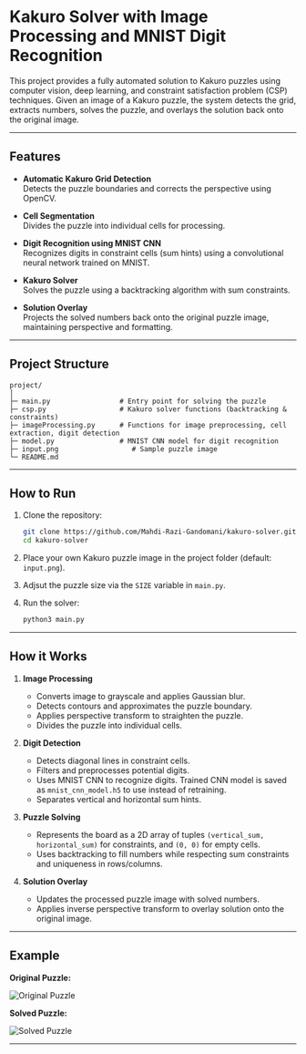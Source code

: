 # Kakuro Solver with Image Processing and MNIST Digit Recognition

This project provides a fully automated solution to Kakuro puzzles using computer vision, deep learning, and constraint satisfaction problem (CSP) techniques. Given an image of a Kakuro puzzle, the system detects the grid, extracts numbers, solves the puzzle, and overlays the solution back onto the original image.

---

## Features

- **Automatic Kakuro Grid Detection**  
  Detects the puzzle boundaries and corrects the perspective using OpenCV.

- **Cell Segmentation**  
  Divides the puzzle into individual cells for processing.

- **Digit Recognition using MNIST CNN**  
  Recognizes digits in constraint cells (sum hints) using a convolutional neural network trained on MNIST.

- **Kakuro Solver**  
  Solves the puzzle using a backtracking algorithm with sum constraints.

- **Solution Overlay**  
  Projects the solved numbers back onto the original puzzle image, maintaining perspective and formatting.

---

## Project Structure

```
project/
│
├─ main.py                 # Entry point for solving the puzzle
├─ csp.py                  # Kakuro solver functions (backtracking & constraints)
├─ imageProcessing.py      # Functions for image preprocessing, cell extraction, digit detection
├─ model.py                # MNIST CNN model for digit recognition
├─ input.png                  # Sample puzzle image
└─ README.md
```

---

## How to Run

1. Clone the repository:
   ```bash
   git clone https://github.com/Mahdi-Razi-Gandomani/kakuro-solver.git
   cd kakuro-solver
2. Place your own Kakuro puzzle image in the project folder (default: `input.png`).

3. Adjsut the puzzle size via the `SIZE` variable in `main.py`.

4. Run the solver:
   ```bash
   python3 main.py

---

## How it Works

1. **Image Processing**
   - Converts image to grayscale and applies Gaussian blur.
   - Detects contours and approximates the puzzle boundary.
   - Applies perspective transform to straighten the puzzle.
   - Divides the puzzle into individual cells.

2. **Digit Detection**
   - Detects diagonal lines in constraint cells.
   - Filters and preprocesses potential digits.
   - Uses MNIST CNN to recognize digits. Trained CNN model is saved as `mnist_cnn_model.h5` to use instead of retraining.
   - Separates vertical and horizontal sum hints.

3. **Puzzle Solving**
   - Represents the board as a 2D array of tuples `(vertical_sum, horizontal_sum)` for constraints, and `(0, 0)` for empty cells.
   - Uses backtracking to fill numbers while respecting sum constraints and uniqueness in rows/columns.

4. **Solution Overlay**
   - Updates the processed puzzle image with solved numbers.
   - Applies inverse perspective transform to overlay solution onto the original image.

---

## Example

**Original Puzzle:**

![Original Puzzle](images/input.png)

**Solved Puzzle:**

![Solved Puzzle](images/solved_output.png)

---
